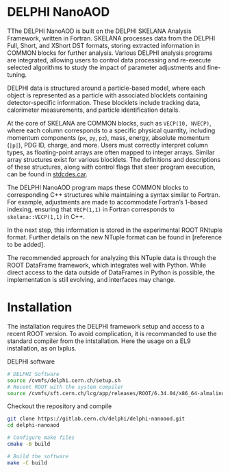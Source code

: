 # DELPHI NanoAOD

TThe DELPHI NanoAOD is built on the DELPHI SKELANA Analysis Framework, written in Fortran. SKELANA processes data from the DELPHI Full, Short, and XShort DST formats, storing extracted information in COMMON blocks for further analysis. Various DELPHI analysis programs are integrated, allowing users to control data processing and re-execute selected algorithms to study the impact of parameter adjustments and fine-tuning.

DELPHI data is structured around a particle-based model, where each object is represented as a particle with associated blocklets containing detector-specific information. These blocklets include tracking data, calorimeter measurements, and particle identification details.

At the core of SKELANA are COMMON blocks, such as `VECP(10, NVECP)`, where each column corresponds to a specific physical quantity, including momentum components (`px`, `py`, `pz`), mass, energy, absolute momentum (`|p|`), PDG ID, charge, and more. Users must correctly interpret column types, as floating-point arrays are often mapped to integer arrays. Similar array structures exist for various blocklets. The definitions and descriptions of these structures, along with control flags that steer program execution, can be found in [stdcdes.car](http://github.com/delphi/maxi/stdcdes.car).

The DELPHI NanoAOD program maps these COMMON blocks to corresponding C++ structures while maintaining a syntax similar to Fortran. For example, adjustments are made to accommodate Fortran’s 1-based indexing, ensuring that `VECP(1,1)` in Fortran corresponds to `skelana::VECP(1,1)` in C++.

In the next step, this information is stored in the experimental ROOT RNtuple format. Further details on the new NTuple format can be found in [reference to be added].

The recommended approach for analyzing this NTuple data is through the ROOT DataFrame framework, which integrates well with Python. While direct access to the data outside of DataFrames in Python is possible, the implementation is still evolving, and interfaces may change.  


# Installation

The installation requires the DELPHI framework setup and access to a recent ROOT version. To avoid complication, it is recommanded to use
the standard compiler from the intstallation. Here the usage on a EL9 installation, as on lxplus.

DELPHI software
```bash
# DELPHI Software
source /cvmfs/delphi.cern.ch/setup.sh
# Recent ROOT with the system compiler
source /cvmfs/sft.cern.ch/lcg/app/releases/ROOT/6.34.04/x86_64-almalinux9.5-gcc115-opt/bin/thisroot.sh
```

Checkout the repository and compile

```bash
git clone https://gitlab.cern.ch/delphi/delphi-nanoaod.git
cd delphi-nanoaod

# Configure make files
cmake -B build

# Build the software
make -C build
```